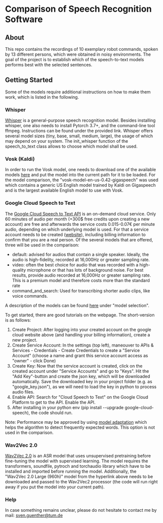 # Comparison of Speech Recognition Software



## About
This repo contains the recordings of 10 exemplary robot commands, spoken by 13 different persons, which were obtained in noisy environments. The goal of the project is to establish which of the speech-to-text models performs best with the selected sentences.

## Getting Started
Some of the models require additional instructions on how to make them work, which is listed in the following.

### Whisper
[Whisper](https://github.com/openai/whisper) is a general-purpose speech recognition model. Besides installing whisper, one also needs to install Pytorch 3.7+, and the command-line tool ffmpeg. Instructions can be found under the provided link. Whisper offers several model sizes (tiny, base, small, medium, large), the usage of which may depend on your system. The init_whisper function of the speech_to_text class allows to choose which model shall be used. 

### Vosk (Kaldi)
In order to run the Vosk model, one needs to download one of the available models [here](https://alphacephei.com/vosk/models) and put the model into the current path for it to be loaded. For the model comparison, the "vosk-model-en-us-0.42-gigaspeech" was used which contains a generic US English model trained by Kaldi on Gigaspeech and is the largest available English model to use with Vosk. 

### Google Cloud Speech to Text
The [Google Cloud Speech to Text API](https://cloud.google.com/speech-to-text) is an on-demand cloud service. Only 60 minutes of audio per month (+300$ free credits upon creating a new account) are free and afterwards the service costs 0.015-0.07€ per minute audio, depending on which underlying model is used. For that a service account needs to be created ([website](https://console.cloud.google.com)), including billing information to confirm that you are a real person. Of the several models that are offered, three will be used in the comparison:

- default: advised for audios that contain a single speaker. Ideally, the audio is high-fidelity, recorded at 16,000Hz or greater sampling rate.
- video: often the best choice for audio that was recorded with a high-quality microphone or that has lots of background noise. For best results, provide audio recorded at 16,000Hz or greater sampling rate. This is a premium model and therefore costs more than the standard rate
- command_and_search: Used for transcribing shorter audio clips, like voice commands. 

A description of the models can be found [here](https://cloud.google.com/speech-to-text/docs/speech-to-text-requests) under "model selection".

To get started, there are good tutorials on the webpage. The short-version is as follows:
1. Create Project: After logging into your created account on the google cloud website above (and handling your billing information), create a new project.
2. Create Service Account: In the settings (top left), maneouver to APIs & Services - Credentials - Create Credentials to create a "Service Account" (choose a name and grant this service account access as "owner" - click Done)
3. Create Key: Now that the service account is created, click on the created account under "Service Accounts" and go to "Keys". Hit the "Add Key"-button and create the json key, which will be downloaded automatically. Save the downloaded key in your project folder (e.g. as "google_key.json"), as we will need to load the key in python to process audio files.
4. Enable API: Search for "Cloud Speech to Text" on the Google Cloud Platform to get to the API. Enable the API. 
5. After installing in your python env (pip install --upgrade google-cloud-speech), the code should run.

Note: Performance may be approved by using [model adaptation](https://cloud.google.com/speech-to-text/docs/adaptation-model) which helps the algorithm to detect frequently expected words. This option is not used in the comparison.

### Wav2Vec 2.0
[Wav2Vec 2.0](https://github.com/facebookresearch/fairseq/blob/main/examples/wav2vec/README.md) is an ASR model that uses unsupervised pretraining before fine-tuning the model with supervised learning. The model requires the transformers, soundfile, pytroch and torchaudio library which have to be installed and imported before running the model. Additionally, the "Wav2Vec 2.0 Large (960h)" model from the hyperlink above needs to be downloaded and passed to the Wav2Vec2 processor (the code will run right away if you put the model into your current path).

### Help
In case something remains unclear, please do not hesitate to contact me by mail: sven.guenther@tum.de
